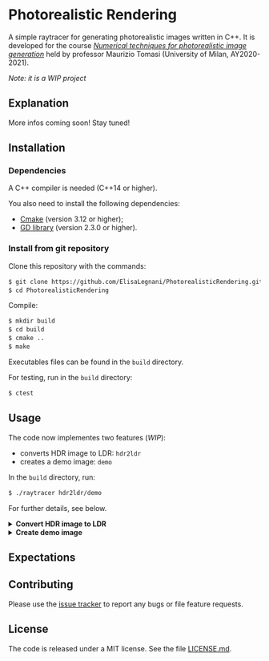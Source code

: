 # Photorealistic Rendering
A simple raytracer for generating photorealistic images written in C++. 
It is developed for the course [*Numerical techniques for photorealistic image generation*](https://www.unimi.it/en/education/degree-programme-courses/2021/numerical-tecniques-photorealistic-image-generation) held by professor Maurizio Tomasi (University of Milan, AY2020-2021).

*Note: it is a WIP project*

## Explanation

More infos coming soon! Stay tuned!

## Installation

### Dependencies

A C++ compiler is needed (C++14 or higher).

You also need to install the following dependencies:
- [Cmake](https://cmake.org/) (version 3.12 or higher);
- [GD library](https://libgd.github.io/) (version 2.3.0 or higher).

### Install from git repository

Clone this repository with the commands: 
```sh
$ git clone https://github.com/ElisaLegnani/PhotorealisticRendering.git
$ cd PhotorealisticRendering
```

Compile:

```sh
$ mkdir build
$ cd build
$ cmake ..
$ make
```

Executables files can be found in the `build` directory.

For testing, run in the `build` directory:

```sh
$ ctest
```

## Usage

The code now implementes two features (*WIP*):
- converts HDR image to LDR: `hdr2ldr`
- creates a demo image: `demo`

In the  `build` directory, run: 
  
```sh
$ ./raytracer hdr2ldr/demo
```

For further details, see below.

<details><summary><b>Convert HDR image to LDR</b></summary>

  In the  `build` directory: 
  
  ```sh
  $ ./raytracer hdr2ldr
  ```

  The HDR image format supported is PFM, while LDR ones are PNG and JPG.

  Some parameters need to be set according to the preferences in the output image visualisation:
  - <img src="https://render.githubusercontent.com/render/math?math=a"> – *luminosity normalization factor*: changes image luminosity (default value: 0.3);
  - <img src="https://render.githubusercontent.com/render/math?math=\gamma"> – *monitor calibration factor*: depends on the user's monitor (default value: 1.0);

  You can set these properties directy by command line or being followed step by step:

  #### Command line:

  ```sh
  $ ./raytracer hdr2ldr input_file.pfm 0.3 1.0 output_file.jpg
  ```

  #### Step by step:

  ```sh
  $ ./raytracer hdr2ldr
  Insert input PFM filename: input_file.pfm
  Insert luminosity normalization factor a (0<a<1, 0.3 by default): 0.3
  Insert monitor calibration factor gamma (1.0 by default): 1.0
  You may rerun the program and change a and gamma according to the image visualization preferences.
  Insert output PNG/JPG filename: output_file.png
  ```
  
  ### Example:
  
  In the `examples/hdr2ldr` directory, there is a PFM input file called `memorial.pfm`.
  You can play with the code and parameters simply running (in the `build` directory):
  
  ```sh
  $ ./raytracer hdr2ldr ../examples/hdr2ldr/memorial.pfm 0.3 1.0 ../examples/hdr2ldr/memorial_0.3_1.0.png
  ```

  
 
  <p align="center">
  <img src="./img/example1.png" width="700">
</p>
  
</details>


<details><summary><b>Create demo image</b></summary>

In the  `build` directory: 
  
```sh
$ ./raytracer demo
```

It is also provided a demo image, composed by ten white spheres on a black screen.

You can choose :
  - camera type (orthogonal/perspective);
  - image width;
  - image height;
  - angle of view (deg);
  - output filename (PFM/PNG/JPG);
  
again directly or step by step. Here it is shown the command line to run it directly, alternatively it is analogous to the previous feature.

```sh
$ ./raytracer demo perspective width height angle output_file.png
```
  
  ### Example:
  
 You may easily try the code running in the `examples\demo` directory:
  
  ```sh
$ ./generate-image.sh ANGLE
```
  which automatically run the following code:
  ```sh
$ ../build/./raytracer demo perspective 640 480 ANGLE demo/imageANGLE.png
  ```
  
  and you just need to set the `ANGLE` (deg) from which you look at the scene.
  
  ### Animation:
  
  In the `examples\demo` directory, you may generate an animation of the demo scene, rotating 360° around the objects.
  
  In order to run the code, you need to:
  - install `GNU Parallel` : `sudo apt install parallel` (or `brew install parallel` if you use Homebrew);
  - find out the number of cores of your machine: `nproc --all`for Linux or `sysctl -n hw.ncpu` for MacOS, to pass as `NUM_OF CORES` in the command line;
  
  This is needed to run in parallel the code and steap up the execution, otherwise it would take several minutes.
  
  ```sh
$ ./generate-animation.sh NUM_OF_CORES
```
  
  <p align="center">
    <img src="./img/demo.gif" width="400">
  </p>
  
</details>
  
## Expectations

## Contributing

Please use the [issue tracker](https://github.com/ElisaLegnani/PhotorealisticRendering/issues) to report any bugs or file feature requests.


## License

The code is released under a MIT license. See the file [LICENSE.md](https://github.com/ElisaLegnani/PhotorealisticRendering/blob/master/LICENSE.md).

